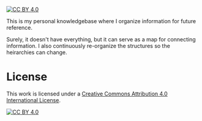 [![CC BY 4.0][cc-by-shield]][cc-by]

This is my personal knowledgebase where I organize information for future reference.

Surely, it doesn't have everything, but it can serve as a map for connecting information. I also continuously re-organize the structures so the heirarchies can change.

# License

This work is licensed under a
[Creative Commons Attribution 4.0 International License][cc-by].

[![CC BY 4.0][cc-by-image]][cc-by]

[cc-by]: http://creativecommons.org/licenses/by/4.0/
[cc-by-image]: https://i.creativecommons.org/l/by/4.0/88x31.png
[cc-by-shield]: https://img.shields.io/badge/License-CC%20BY%204.0-lightgrey.svg
